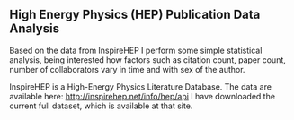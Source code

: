 ## High Energy Physics (HEP) Publication Data Analysis

Based on the data from InspireHEP I perform some simple statistical analysis, being interested how factors such as citation count, paper count, number of collaborators vary in time and with sex of the author.

InspireHEP is a High-Energy Physics Literature Database. The data are available here: 
http://inspirehep.net/info/hep/api
I have downloaded the current full dataset, which is available at that site.
